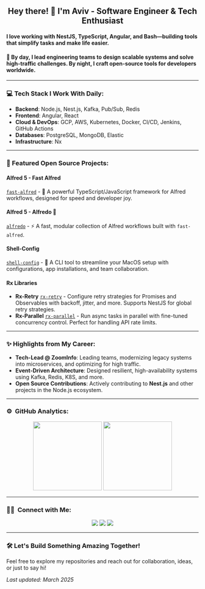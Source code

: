 <h2 align="center">Hey there! 👋 I'm Aviv - Software Engineer & Tech Enthusiast</h2>

#### I love working with **NestJS**, **TypeScript**, **Angular**, and **Bash**—building tools that simplify tasks and make life easier.  

#### 🚀 By day, I lead engineering teams to design **scalable systems** and solve high-traffic challenges. By night, I craft open-source tools for developers worldwide.

---

### 💻 Tech Stack I Work With Daily:

- **Backend**: Node.js, Nest.js, Kafka, Pub/Sub, Redis  
- **Frontend**: Angular, React  
- **Cloud & DevOps**: GCP, AWS, Kubernetes, Docker, CI/CD, Jenkins, GitHub Actions  
- **Databases**: PostgreSQL, MongoDB, Elastic  
- **Infrastructure**: Nx   

---

### 🌟 Featured Open Source Projects:

#### Alfred 5 - **Fast Alfred**  
[`fast-alfred`](https://github.com/Avivbens/fast-alfred) - 🥷 A powerful TypeScript/JavaScript framework for Alfred workflows, designed for speed and developer joy.

#### Alfred 5 - **Alfredo** 🍝
[`alfredo`](https://github.com/Avivbens/alfredo) - ⚡ A fast, modular collection of Alfred workflows built with `fast-alfred`.

#### Shell-Config  
[`shell-config`](https://github.com/Avivbens/shell-config) - 🚀 A CLI tool to streamline your MacOS setup with configurations, app installations, and team collaboration.

#### Rx Libraries  
- **Rx-Retry** [`rx-retry`](https://www.npmjs.com/package/rx-retry) - Configure retry strategies for Promises and Observables with backoff, jitter, and more. Supports NestJS for global retry strategies.  
- **Rx-Parallel** [`rx-parallel`](https://www.npmjs.com/package/rx-parallel) - Run async tasks in parallel with fine-tuned concurrency control. Perfect for handling API rate limits.

---

### ✨ Highlights from My Career:

- **Tech-Lead @ ZoomInfo**: Leading teams, modernizing legacy systems into microservices, and optimizing for high traffic.  
- **Event-Driven Architecture**: Designed resilient, high-availability systems using Kafka, Redis, K8S, and more.  
- **Open Source Contributions**: Actively contributing to **Nest.js** and other projects in the Node.js ecosystem.

---

### ⚙️ &nbsp;GitHub Analytics:

<p align="center">
  <img height="180em" src="https://github-readme-stats-eight-theta.vercel.app/api?username=avivbens&show_icons=true&theme=algolia&include_all_commits=true&count_private=true"/>
  <img height="180em" src="https://github-readme-stats-eight-theta.vercel.app/api/top-langs/?username=avivbens&layout=compact&langs_count=8&theme=algolia"/>
</p>

---

### 🤝🏻 &nbsp;Connect with Me:

<p align="center">
<a href="https://www.linkedin.com/in/aviv-ben-shahar-33583b211/"><img src="https://img.shields.io/badge/-Aviv%20Ben%20Shahar-0077B5?style=flat&logo=Linkedin&logoColor=white"/></a>
<a href="mailto:avivbens87@gmail.com"><img src="https://img.shields.io/badge/-avivbens87@gmail.com-D14836?style=flat&logo=Gmail&logoColor=white"/></a>
<a href="https://instagram.com/aviv_ben_shahar"><img src="https://img.shields.io/badge/-@aviv_ben_shahar-E4405F?style=flat&logo=Instagram&logoColor=white"/></a>
</p>

---

### 🛠️ Let's Build Something Amazing Together!  

Feel free to explore my repositories and reach out for collaboration, ideas, or just to say hi!  

_Last updated: March 2025_
